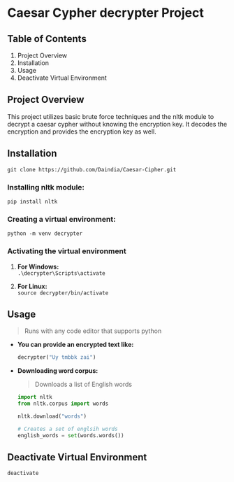 # **Caesar Cypher decrypter Project**
## **Table of Contents**
1. Project Overview
2. Installation
3. Usage 
4. Deactivate Virtual Environment
## **Project Overview**
This project utilizes basic brute force techniques and the nltk module to decrypt a caesar cypher without knowing the encryption key. It decodes the encryption and provides the encryption key as well.
## **Installation**
`git clone https://github.com/Daindia/Caesar-Cipher.git`
### **Installing nltk module:**
`pip install nltk`

### **Creating a virtual environment:**

`python -m venv decrypter`

### **Activating the virtual environment**
1. **For Windows:**\
   `.\decrypter\Scripts\activate`
   
3. **For Linux:**\
   `source decrypter/bin/activate`

## **Usage**
> Runs with any code editor that supports python
- **You can provide an encrypted text like:**
  
  ```python
  decrypter("Uy tmbbk zai")
  ```

- **Downloading word corpus:**
  > Downloads a list of English words

  ```python
  import nltk
  from nltk.corpus import words

  nltk.download("words")

  # Creates a set of englsih words
  english_words = set(words.words())
  
## **Deactivate Virtual Environment**
`deactivate`
